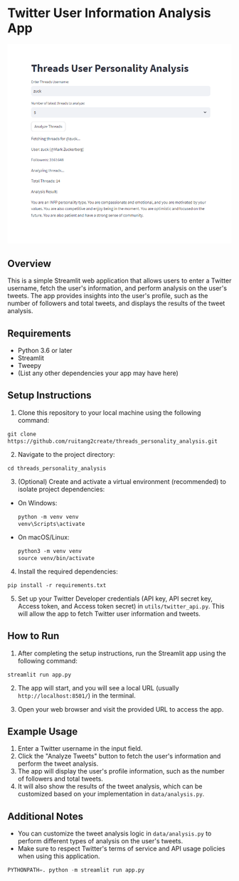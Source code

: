 # Twitter User Information Analysis App

![Twitter User Information Analysis App](app_screenshot.png)

## Overview

This is a simple Streamlit web application that allows users to enter a Twitter username, fetch the user's information, and perform analysis on the user's tweets. The app provides insights into the user's profile, such as the number of followers and total tweets, and displays the results of the tweet analysis.

## Requirements

- Python 3.6 or later
- Streamlit
- Tweepy
- (List any other dependencies your app may have here)

## Setup Instructions

1. Clone this repository to your local machine using the following command:
```
git clone https://github.com/ruitang2create/threads_personality_analysis.git
```
2. Navigate to the project directory:
```
cd threads_personality_analysis
```
3. (Optional) Create and activate a virtual environment (recommended) to isolate project dependencies:
- On Windows:
  ```
  python -m venv venv
  venv\Scripts\activate
  ```
- On macOS/Linux:
  ```
  python3 -m venv venv
  source venv/bin/activate
  ```

4. Install the required dependencies:
```
pip install -r requirements.txt
```

5. Set up your Twitter Developer credentials (API key, API secret key, Access token, and Access token secret) in `utils/twitter_api.py`. This will allow the app to fetch Twitter user information and tweets.

## How to Run

1. After completing the setup instructions, run the Streamlit app using the following command:
```
streamlit run app.py
```

2. The app will start, and you will see a local URL (usually `http://localhost:8501/`) in the terminal.

3. Open your web browser and visit the provided URL to access the app.

## Example Usage

1. Enter a Twitter username in the input field.
2. Click the "Analyze Tweets" button to fetch the user's information and perform the tweet analysis.
3. The app will display the user's profile information, such as the number of followers and total tweets.
4. It will also show the results of the tweet analysis, which can be customized based on your implementation in `data/analysis.py`.

## Additional Notes

- You can customize the tweet analysis logic in `data/analysis.py` to perform different types of analysis on the user's tweets.
- Make sure to respect Twitter's terms of service and API usage policies when using this application.




```python
PYTHONPATH=. python -m streamlit run app.py
```